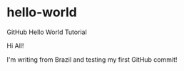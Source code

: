 # hello-world
GitHub Hello World Tutorial

Hi All!

I'm writing from Brazil and testing my first GitHub commit!
